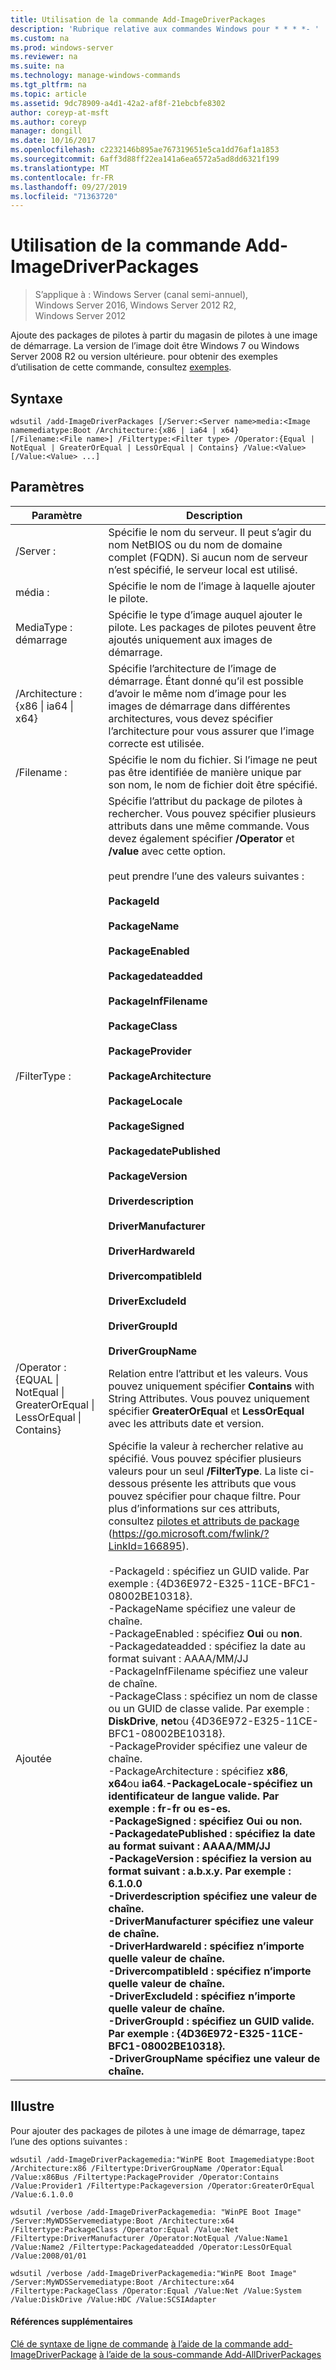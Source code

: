 ```yaml
---
title: Utilisation de la commande Add-ImageDriverPackages
description: 'Rubrique relative aux commandes Windows pour * * * *- '
ms.custom: na
ms.prod: windows-server
ms.reviewer: na
ms.suite: na
ms.technology: manage-windows-commands
ms.tgt_pltfrm: na
ms.topic: article
ms.assetid: 9dc78909-a4d1-42a2-af8f-21ebcbfe8302
author: coreyp-at-msft
ms.author: coreyp
manager: dongill
ms.date: 10/16/2017
ms.openlocfilehash: c2232146b895ae767319651e5ca1dd76af1a1853
ms.sourcegitcommit: 6aff3d88ff22ea141a6ea6572a5ad8dd6321f199
ms.translationtype: MT
ms.contentlocale: fr-FR
ms.lasthandoff: 09/27/2019
ms.locfileid: "71363720"
---
```

# <a name="using-the-add-imagedriverpackages-command"></a>Utilisation de la commande Add-ImageDriverPackages

>S’applique à : Windows Server (canal semi-annuel), Windows Server 2016, Windows Server 2012 R2, Windows Server 2012

Ajoute des packages de pilotes à partir du magasin de pilotes à une image de démarrage. La version de l’image doit être Windows 7 ou Windows Server 2008 R2 ou version ultérieure.
pour obtenir des exemples d’utilisation de cette commande, consultez [exemples](#BKMK_examples).
## <a name="syntax"></a>Syntaxe
```
wdsutil /add-ImageDriverPackages [/Server:<Server name>media:<Image namemediatype:Boot /Architecture:{x86 | ia64 | x64} 
[/Filename:<File name>] /Filtertype:<Filter type> /Operator:{Equal | NotEqual | GreaterOrEqual | LessOrEqual | Contains} /Value:<Value> [/Value:<Value> ...]
```
## <a name="parameters"></a>Paramètres

|                                         Paramètre                                          |                                                                                                                                                                                                                                                                                                                                                                                                                                                                                                                                                                                                                                                                                                                                                                                                                                                                                                              Description                                                                                                                                                                                                                                                                                                                                                                                                                                                                                                                                                                                                                                                                                                                                                                                                                                                                                                               |
|--------------------------------------------------------------------------------------------|----------------------------------------------------------------------------------------------------------------------------------------------------------------------------------------------------------------------------------------------------------------------------------------------------------------------------------------------------------------------------------------------------------------------------------------------------------------------------------------------------------------------------------------------------------------------------------------------------------------------------------------------------------------------------------------------------------------------------------------------------------------------------------------------------------------------------------------------------------------------------------------------------------------------------------------------------------------------------------------------------------------------------------------------------------------------------------------------------------------------------------------------------------------------------------------------------------------------------------------------------------------------------------------------------------------------------------------------------------------------------------------------------------------------------------------------------------------------------------------------------------------------------------------------------------------------------------------------------------------------------------------------------------------------------------------------------------------------------------------------------------------------------------------------------------------------------------------|
|                                   /Server :<Server name>                                    |                                                                                                                                                                                                                                                                                                                                                                                                                                                                                                                                                                                                                                                                                                                                                                                                                                                 Spécifie le nom du serveur. Il peut s’agir du nom NetBIOS ou du nom de domaine complet (FQDN). Si aucun nom de serveur n’est spécifié, le serveur local est utilisé.                                                                                                                                                                                                                                                                                                                                                                                                                                                                                                                                                                                                                                                                                                                                                                                                                                                  |
|                                     média :<Image name>                                     |                                                                                                                                                                                                                                                                                                                                                                                                                                                                                                                                                                                                                                                                                                                                                                                                                                                                                         Spécifie le nom de l’image à laquelle ajouter le pilote.                                                                                                                                                                                                                                                                                                                                                                                                                                                                                                                                                                                                                                                                                                                                                                                                                                                                                          |
|                                       MediaType : démarrage                                       |                                                                                                                                                                                                                                                                                                                                                                                                                                                                                                                                                                                                                                                                                                                                                                                                                                                                  Spécifie le type d’image auquel ajouter le pilote. Les packages de pilotes peuvent être ajoutés uniquement aux images de démarrage.                                                                                                                                                                                                                                                                                                                                                                                                                                                                                                                                                                                                                                                                                                                                                                                                                                                                   |
|                         /Architecture : {x86 &#124; ia64 &#124; x64}                         |                                                                                                                                                                                                                                                                                                                                                                                                                                                                                                                                                                                                                                                                                                                                                                                                         Spécifie l’architecture de l’image de démarrage. Étant donné qu’il est possible d’avoir le même nom d’image pour les images de démarrage dans différentes architectures, vous devez spécifier l’architecture pour vous assurer que l’image correcte est utilisée.                                                                                                                                                                                                                                                                                                                                                                                                                                                                                                                                                                                                                                                                                                                                                                                                          |
|                                   /Filename :<File name>                                    |                                                                                                                                                                                                                                                                                                                                                                                                                                                                                                                                                                                                                                                                                                                                                                                                                                                             Spécifie le nom du fichier. Si l’image ne peut pas être identifiée de manière unique par son nom, le nom de fichier doit être spécifié.                                                                                                                                                                                                                                                                                                                                                                                                                                                                                                                                                                                                                                                                                                                                                                                                                                                              |
|                                 /FilterType :<Filter type>                                  |                                                                                                                                                                                                                                                                                                                                                                                                                                                                                     Spécifie l’attribut du package de pilotes à rechercher. Vous pouvez spécifier plusieurs attributs dans une même commande. Vous devez également spécifier **/Operator** et **/value** avec cette option.<br /><br /><Filter type> peut prendre l’une des valeurs suivantes :<br /><br />**PackageId**<br /><br />**PackageName**<br /><br />**PackageEnabled**<br /><br />**Packagedateadded**<br /><br />**PackageInfFilename**<br /><br />**PackageClass**<br /><br />**PackageProvider**<br /><br />**PackageArchitecture**<br /><br />**PackageLocale**<br /><br />**PackageSigned**<br /><br />**PackagedatePublished**<br /><br />**PackageVersion**<br /><br />**Driverdescription**<br /><br />**DriverManufacturer**<br /><br />**DriverHardwareId**<br /><br />**DrivercompatibleId**<br /><br />**DriverExcludeId**<br /><br />**DriverGroupId**<br /><br />**DriverGroupName**                                                                                                                                                                                                                                                                                                                                                                                                                                                                                     |
| /Operator : {EQUAL &#124; NotEqual &#124; GreaterOrEqual &#124; LessOrEqual &#124; Contains} |                                                                                                                                                                                                                                                                                                                                                                                                                                                                                                                                                                                                                                                                                                                                                                                                             Relation entre l’attribut et les valeurs. Vous pouvez uniquement spécifier **Contains** with String Attributes. Vous pouvez uniquement spécifier **GreaterOrEqual** et **LessOrEqual** avec les attributs date et version.                                                                                                                                                                                                                                                                                                                                                                                                                                                                                                                                                                                                                                                                                                                                                                                                             |
|                                       Ajoutée<Value>                                       | Spécifie la valeur à rechercher relative au <attribute>spécifié. Vous pouvez spécifier plusieurs valeurs pour un seul **/FilterType**. La liste ci-dessous présente les attributs que vous pouvez spécifier pour chaque filtre. Pour plus d’informations sur ces attributs, consultez [pilotes et attributs de package](https://go.microsoft.com/fwlink/?LinkId=166895) (<https://go.microsoft.com/fwlink/?LinkId=166895>).<br /><br />-PackageId : spécifiez un GUID valide. Par exemple : {4D36E972-E325-11CE-BFC1-08002BE10318}.<br />-PackageName spécifiez une valeur de chaîne.<br />-PackageEnabled : spécifiez **Oui** ou **non**.<br />-Packagedateadded : spécifiez la date au format suivant : AAAA/MM/JJ<br />-PackageInfFilename spécifiez une valeur de chaîne.<br />-PackageClass : spécifiez un nom de classe ou un GUID de classe valide. Par exemple : **DiskDrive**, **net**ou {4D36E972-E325-11CE-BFC1-08002BE10318}.<br />-PackageProvider spécifiez une valeur de chaîne.<br />-PackageArchitecture : spécifiez **x86**, **x64**ou **ia64**.<b />-PackageLocale-spécifiez un identificateur de langue valide. Par exemple : **fr-fr** ou **es-es**.<br />-PackageSigned : spécifiez **Oui** ou **non**.<br />-PackagedatePublished : spécifiez la date au format suivant : AAAA/MM/JJ<br />-PackageVersion : spécifiez la version au format suivant : a.b.x.y. Par exemple : 6.1.0.0<br />-Driverdescription spécifiez une valeur de chaîne.<br />-DriverManufacturer spécifiez une valeur de chaîne.<br />-DriverHardwareId : spécifiez n’importe quelle valeur de chaîne.<br />-DrivercompatibleId : spécifiez n’importe quelle valeur de chaîne.<br />-DriverExcludeId : spécifiez n’importe quelle valeur de chaîne.<br />-DriverGroupId : spécifiez un GUID valide. Par exemple : {4D36E972-E325-11CE-BFC1-08002BE10318}.<br />-DriverGroupName spécifiez une valeur de chaîne. |

## <a name="BKMK_examples"></a>Illustre
Pour ajouter des packages de pilotes à une image de démarrage, tapez l’une des options suivantes :
```
wdsutil /add-ImageDriverPackagemedia:"WinPE Boot Imagemediatype:Boot /Architecture:x86 /Filtertype:DriverGroupName /Operator:Equal /Value:x86Bus /Filtertype:PackageProvider /Operator:Contains /Value:Provider1 /Filtertype:Packageversion /Operator:GreaterOrEqual /Value:6.1.0.0
```
```
wdsutil /verbose /add-ImageDriverPackagemedia: "WinPE Boot Image" /Server:MyWDSServemediatype:Boot /Architecture:x64 /Filtertype:PackageClass /Operator:Equal /Value:Net /Filtertype:DriverManufacturer /Operator:NotEqual /Value:Name1 /Value:Name2 /Filtertype:Packagedateadded /Operator:LessOrEqual /Value:2008/01/01
```
```
wdsutil /verbose /add-ImageDriverPackagemedia:"WinPE Boot Image" /Server:MyWDSServemediatype:Boot /Architecture:x64 /Filtertype:PackageClass /Operator:Equal /Value:Net /Value:System /Value:DiskDrive /Value:HDC /Value:SCSIAdapter
```
#### <a name="additional-references"></a>Références supplémentaires
[Clé de syntaxe de ligne de commande](command-line-syntax-key.md)
[à l’aide de la commande add-ImageDriverPackage](using-the-add-imagedriverpackage-command.md)
[à l’aide de la sous-commande Add-AllDriverPackages](using-the-add-alldriverpackages-subcommand.md)
